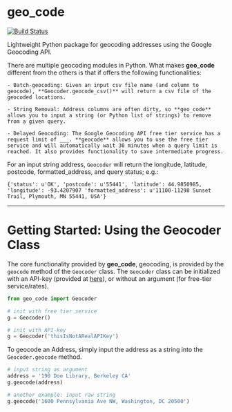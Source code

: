 # geo_code

[![Build Status](https://travis-ci.org/jwilber/geo-code.svg?branch=master)](https://travis-ci.org/jwilber/geo-code)

Lightweight Python package for geocoding addresses using the Google Geocoding API.

There are multiple geocoding modules in Python. What makes **geo_code** different from the others is that if offers the following functionalities:

	- Batch-geocoding: Given an input csv file name (and column to geocode), **Geocoder.geocode_csv()** will return a csv file of the geocoded locations.

	- String Removal: Address columns are often dirty, so **geo_code** allows you to input a string (or Python list of strings) to remove from a given query.

	- Delayed Geocoding: The Google Geocoding API free tier service has a request limit of ___. **geocode** allows you to use the free tier service and will automatically wait 30 minutes when a query limit is reached. It also provides functionality to save intermediate progress.


For an input string address, `Geocoder` will return the longitude, latitude, postcode, formatted_address, and query status; e.g.: 

`{'status': u'OK', 'postcode': u'55441', 'latitude': 44.9850985, 'longitude': -93.4207907 'formatted_address': u'11100-11298 Sunset Trail, Plymouth, MN 55441, USA'}`

***

# Getting Started: Using the Geocoder Class

The core functionality provided by **geo_code**, geocoding, is provided by the `geocode` method of the `Geocoder` class. 
The `Geocoder` class can be initialized with an API-key (provided at [here](https://console.developers.google.com/apis/)), or without an argument (for free-tier service/rates).

```Python
from geo_code import Geocoder

# init with free tier service
g = Geocoder()

# init with API-key
g = Geocoder('thisIsNotARealAPIKey')
```

To geocode an Address, simply input the address as a string into the `Geocoder.geocode` method.

```Python
# input string as argument
address = '190 Doe Library, Berkeley CA'
g.geocode(address)

# another example: input raw string
g.geocode('1600 Pennsylvania Ave NW, Washington, DC 20500')
```